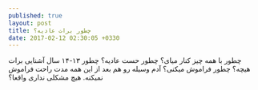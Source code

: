 ```yaml
---
published: true
layout: post
title: چطور برات عادیه؟
date: 2017-02-12 02:30:05 +0330
---
```


چطور با همه چیز کنار میای؟ چطور حست عادیه؟ چطور ۱۳-۱۴ سال آشنایی برات هیچه؟ چطور فراموش میکنی؟ آدم وسیله رو هم بعد از این همه مدت راحت فراموش نمیکنه. هیچ مشکلی نداری واقعا؟
